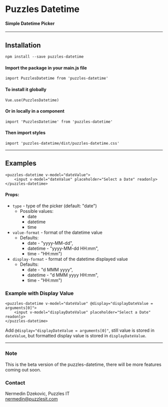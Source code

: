 # Puzzles Datetime

#### Simple Datetime Picker

---
## Installation
```
npm install --save puzzles-datetime
```

#### Import the package in your main.js file
```
import PuzzlesDatetime from 'puzzles-datetime'
```

#### To install it globally
```
Vue.use(PuzzlesDatetime)
```

#### Or in locally in a component
```
import 'PuzzlesDatetime' from 'puzzles-datetime'
```

#### Then import styles
```
import 'puzzles-datetime/dist/puzzles-datetime.css'
```
----
## Examples
```
<puzzles-datetime v-model="dateValue">
    <input v-model="dateValue" placeholder="Select a Date" readonly>
</puzzles-datetime>
```
#### Props:

- ``type`` - type of the picker (default: "date")
  - Possible values:
    - date
    - datetime
    - time
- ``value-format`` - format of the datetime value
  - Defaults: 
    - date - "yyyy-MM-dd", 
    - datetime - "yyyy-MM-dd HH:mm", 
    - time - "HH:mm")
- ``display-format`` - format of the datetime displayed value
    - Defaults:
        - date - "d MMM yyyy",
        - datetime - "d MMM yyyy HH:mm",
        - time - "HH:mm")


### Example with Display Value
```
<puzzles-datetime v-model="dateValue" @display="displayDateValue = arguments[0]">
    <input v-model="displayDateValue" placeholder="Select a Date" readonly>
</puzzles-datetime>
```
Add ``@display="displayDateValue = arguments[0]"``, still value is stored in ``dateValue``, 
but formatted display value is stored in ``displayDateValue``.

---
### Note

This is the beta version of the puzzles-datetime, there will be more features coming out soon.

### Contact

Nermedin Dzekovic, Puzzles IT <br>
nermedin@puzzlesit.com

